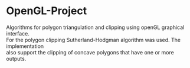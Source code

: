 # OpenGL-Project
Algorithms for polygon triangulation and clipping using openGL graphical interface.  
For the polygon clipping Sutherland-Hodgman algorithm was used. The implementation  
also support the clipping of concave polygons that have one or more outputs.  

